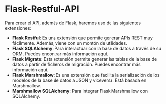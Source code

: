 # Flask-Restful-API
Para crear el API, además de Flask, haremos uso de las siguientes extensiones:

  - **Flask Restful**: Es una extensión que permite generar APIs REST muy fácilmente. Además, viene con un montón de utilidades.
  - **Flask SQLAlchemy**: Para interactuar con la base de datos a través de su ORM. Puedes encontrar más información aquí.
  - **Flask Migrate**: Esta extensión permite generar las tablas de la base de datos a partir de ficheros de migración. Puedes encontrar más información aquí.
  - **Flask Marshmallow**: Es una extensión que facilita la serialización de los modelos de la base de datos a JSON y viceversa. Está basada en Marshmallow.
  - **Marshmallow SQLAlchemy**: Para integrar Flask Marshmallow con SQLAlchemy.
